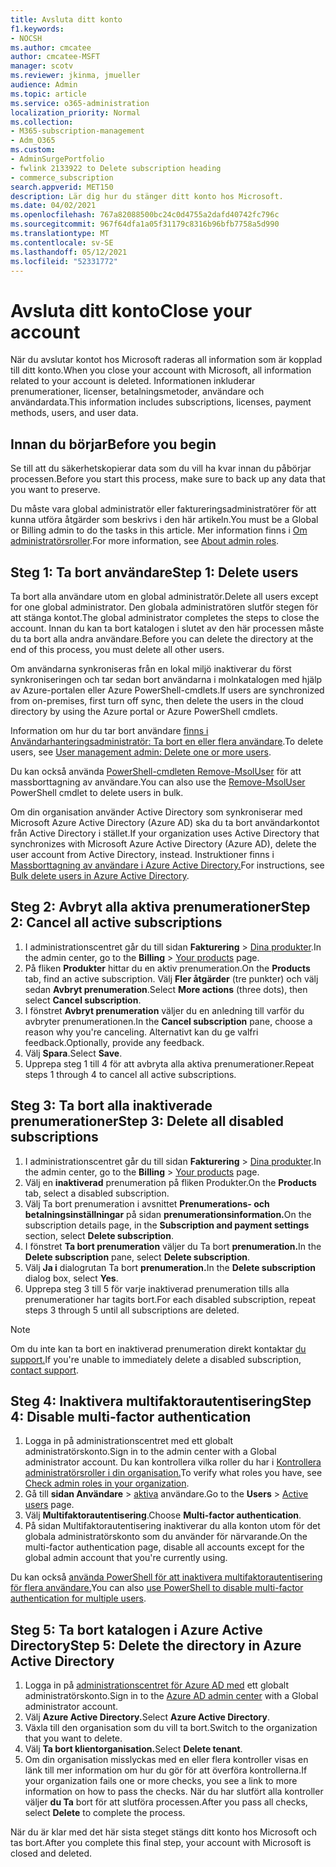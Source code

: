 ```yaml
---
title: Avsluta ditt konto
f1.keywords:
- NOCSH
ms.author: cmcatee
author: cmcatee-MSFT
manager: scotv
ms.reviewer: jkinma, jmueller
audience: Admin
ms.topic: article
ms.service: o365-administration
localization_priority: Normal
ms.collection:
- M365-subscription-management
- Adm_O365
ms.custom:
- AdminSurgePortfolio
- fwlink 2133922 to Delete subscription heading
- commerce_subscription
search.appverid: MET150
description: Lär dig hur du stänger ditt konto hos Microsoft.
ms.date: 04/02/2021
ms.openlocfilehash: 767a82088500bc24c0d4755a2dafd40742fc796c
ms.sourcegitcommit: 967f64dfa1a05f31179c8316b96bfb7758a5d990
ms.translationtype: MT
ms.contentlocale: sv-SE
ms.lasthandoff: 05/12/2021
ms.locfileid: "52331772"
---
```

# <a name="close-your-account"></a><span data-ttu-id="ba861-103">Avsluta ditt konto</span><span class="sxs-lookup"><span data-stu-id="ba861-103">Close your account</span></span>

<span data-ttu-id="ba861-104">När du avslutar kontot hos Microsoft raderas all information som är kopplad till ditt konto.</span><span class="sxs-lookup"><span data-stu-id="ba861-104">When you close your account with Microsoft, all information related to your account is deleted.</span></span> <span data-ttu-id="ba861-105">Informationen inkluderar prenumerationer, licenser, betalningsmetoder, användare och användardata.</span><span class="sxs-lookup"><span data-stu-id="ba861-105">This information includes subscriptions, licenses, payment methods, users, and user data.</span></span>

## <a name="before-you-begin"></a><span data-ttu-id="ba861-106">Innan du börjar</span><span class="sxs-lookup"><span data-stu-id="ba861-106">Before you begin</span></span>

<span data-ttu-id="ba861-107">Se till att du säkerhetskopierar data som du vill ha kvar innan du påbörjar processen.</span><span class="sxs-lookup"><span data-stu-id="ba861-107">Before you start this process, make sure to back up any data that you want to preserve.</span></span>

<span data-ttu-id="ba861-108">Du måste vara global administratör eller faktureringsadministratörer för att kunna utföra åtgärder som beskrivs i den här artikeln.</span><span class="sxs-lookup"><span data-stu-id="ba861-108">You must be a Global or Billing admin to do the tasks in this article.</span></span> <span data-ttu-id="ba861-109">Mer information finns i [Om administratörsroller](../admin/add-users/about-admin-roles.md).</span><span class="sxs-lookup"><span data-stu-id="ba861-109">For more information, see [About admin roles](../admin/add-users/about-admin-roles.md).</span></span>

## <a name="step-1-delete-users"></a><span data-ttu-id="ba861-110">Steg 1: Ta bort användare</span><span class="sxs-lookup"><span data-stu-id="ba861-110">Step 1: Delete users</span></span>

<span data-ttu-id="ba861-111">Ta bort alla användare utom en global administratör.</span><span class="sxs-lookup"><span data-stu-id="ba861-111">Delete all users except for one global administrator.</span></span> <span data-ttu-id="ba861-112">Den globala administratören slutför stegen för att stänga kontot.</span><span class="sxs-lookup"><span data-stu-id="ba861-112">The global administrator completes the steps to close the account.</span></span> <span data-ttu-id="ba861-113">Innan du kan ta bort katalogen i slutet av den här processen måste du ta bort alla andra användare.</span><span class="sxs-lookup"><span data-stu-id="ba861-113">Before you can delete the directory at the end of this process, you must delete all other users.</span></span>

<span data-ttu-id="ba861-114">Om användarna synkroniseras från en lokal miljö inaktiverar du först synkroniseringen och tar sedan bort användarna i molnkatalogen med hjälp av Azure-portalen eller Azure PowerShell-cmdlets.</span><span class="sxs-lookup"><span data-stu-id="ba861-114">If users are synchronized from on-premises, first turn off sync, then delete the users in the cloud directory by using the Azure portal or Azure PowerShell cmdlets.</span></span>

<span data-ttu-id="ba861-115">Information om hur du tar bort användare [finns i Användarhanteringsadministratör: Ta bort en eller flera användare](../admin/add-users/delete-a-user.md#user-management-admin-delete-one-or-more-users-from-office-365).</span><span class="sxs-lookup"><span data-stu-id="ba861-115">To delete users, see [User management admin: Delete one or more users](../admin/add-users/delete-a-user.md#user-management-admin-delete-one-or-more-users-from-office-365).</span></span>

<span data-ttu-id="ba861-116">Du kan också använda [PowerShell-cmdleten Remove-MsolUser](/powershell/module/msonline/remove-msoluser) för att massborttagning av användare.</span><span class="sxs-lookup"><span data-stu-id="ba861-116">You can also use the [Remove-MsolUser](/powershell/module/msonline/remove-msoluser) PowerShell cmdlet to delete users in bulk.</span></span>

<span data-ttu-id="ba861-117">Om din organisation använder Active Directory som synkroniserar med Microsoft Azure Active Directory (Azure AD) ska du ta bort användarkontot från Active Directory i stället.</span><span class="sxs-lookup"><span data-stu-id="ba861-117">If your organization uses Active Directory that synchronizes with Microsoft Azure Active Directory (Azure AD), delete the user account from Active Directory, instead.</span></span> <span data-ttu-id="ba861-118">Instruktioner finns i [Massborttagning av användare i Azure Active Directory.](/azure/active-directory/users-groups-roles/users-bulk-delete)</span><span class="sxs-lookup"><span data-stu-id="ba861-118">For instructions, see [Bulk delete users in Azure Active Directory](/azure/active-directory/users-groups-roles/users-bulk-delete).</span></span>

## <a name="step-2-cancel-all-active-subscriptions"></a><span data-ttu-id="ba861-119">Steg 2: Avbryt alla aktiva prenumerationer</span><span class="sxs-lookup"><span data-stu-id="ba861-119">Step 2: Cancel all active subscriptions</span></span>

1. <span data-ttu-id="ba861-120">I administrationscentret går du till sidan **Fakturering** > <a href="https://go.microsoft.com/fwlink/p/?linkid=842054" target="_blank">Dina produkter</a>.</span><span class="sxs-lookup"><span data-stu-id="ba861-120">In the admin center, go to the **Billing** > <a href="https://go.microsoft.com/fwlink/p/?linkid=842054" target="_blank">Your products</a> page.</span></span>
2. <span data-ttu-id="ba861-121">På fliken **Produkter** hittar du en aktiv prenumeration.</span><span class="sxs-lookup"><span data-stu-id="ba861-121">On the **Products** tab, find an active subscription.</span></span> <span data-ttu-id="ba861-122">Välj **Fler åtgärder** (tre punkter) och välj sedan **Avbryt prenumeration**.</span><span class="sxs-lookup"><span data-stu-id="ba861-122">Select **More actions** (three dots), then select **Cancel subscription**.</span></span>
3. <span data-ttu-id="ba861-123">I fönstret **Avbryt prenumeration** väljer du en anledning till varför du avbryter prenumerationen.</span><span class="sxs-lookup"><span data-stu-id="ba861-123">In the **Cancel subscription** pane, choose a reason why you're canceling.</span></span> <span data-ttu-id="ba861-124">Alternativt kan du ge valfri feedback.</span><span class="sxs-lookup"><span data-stu-id="ba861-124">Optionally, provide any feedback.</span></span>
4. <span data-ttu-id="ba861-125">Välj **Spara**.</span><span class="sxs-lookup"><span data-stu-id="ba861-125">Select **Save**.</span></span>
5. <span data-ttu-id="ba861-126">Upprepa steg 1 till 4 för att avbryta alla aktiva prenumerationer.</span><span class="sxs-lookup"><span data-stu-id="ba861-126">Repeat steps 1 through 4 to cancel all active subscriptions.</span></span>

## <a name="step-3-delete-all-disabled-subscriptions"></a><span data-ttu-id="ba861-127">Steg 3: Ta bort alla inaktiverade prenumerationer</span><span class="sxs-lookup"><span data-stu-id="ba861-127">Step 3: Delete all disabled subscriptions</span></span>

1. <span data-ttu-id="ba861-128">I administrationscentret går du till sidan **Fakturering** > <a href="https://go.microsoft.com/fwlink/p/?linkid=842054" target="_blank">Dina produkter</a>.</span><span class="sxs-lookup"><span data-stu-id="ba861-128">In the admin center, go to the **Billing** > <a href="https://go.microsoft.com/fwlink/p/?linkid=842054" target="_blank">Your products</a> page.</span></span>
2. <span data-ttu-id="ba861-129">Välj en **inaktiverad** prenumeration på fliken Produkter.</span><span class="sxs-lookup"><span data-stu-id="ba861-129">On the **Products** tab, select a disabled subscription.</span></span>
3. <span data-ttu-id="ba861-130">Välj Ta bort prenumeration i avsnittet **Prenumerations- och betalningsinställningar** på sidan **prenumerationsinformation.**</span><span class="sxs-lookup"><span data-stu-id="ba861-130">On the subscription details page, in the **Subscription and payment settings** section, select **Delete subscription**.</span></span>
4. <span data-ttu-id="ba861-131">I fönstret **Ta bort prenumeration** väljer du Ta bort **prenumeration.**</span><span class="sxs-lookup"><span data-stu-id="ba861-131">In the **Delete subscription** pane, select **Delete subscription**.</span></span>
5. <span data-ttu-id="ba861-132">Välj **Ja i** dialogrutan Ta bort **prenumeration.**</span><span class="sxs-lookup"><span data-stu-id="ba861-132">In the **Delete subscription** dialog box, select **Yes**.</span></span>
6. <span data-ttu-id="ba861-133">Upprepa steg 3 till 5 för varje inaktiverad prenumeration tills alla prenumerationer har tagits bort.</span><span class="sxs-lookup"><span data-stu-id="ba861-133">For each disabled subscription, repeat steps 3 through 5 until all subscriptions are deleted.</span></span>

> [!NOTE]
> <span data-ttu-id="ba861-134">Om du inte kan ta bort en inaktiverad prenumeration direkt kontaktar [du support.](../business-video/get-help-support.md)</span><span class="sxs-lookup"><span data-stu-id="ba861-134">If you're unable to immediately delete a disabled subscription, [contact support](../business-video/get-help-support.md).</span></span>

## <a name="step-4-disable-multi-factor-authentication"></a><span data-ttu-id="ba861-135">Steg 4: Inaktivera multifaktorautentisering</span><span class="sxs-lookup"><span data-stu-id="ba861-135">Step 4: Disable multi-factor authentication</span></span>

1. <span data-ttu-id="ba861-136">Logga in på administrationscentret med ett globalt administratörskonto.</span><span class="sxs-lookup"><span data-stu-id="ba861-136">Sign in to the admin center with a Global administrator account.</span></span> <span data-ttu-id="ba861-137">Du kan kontrollera vilka roller du har i [Kontrollera administratörsroller i din organisation.](../admin/add-users/assign-admin-roles.md#check-admin-roles-in-your-organization)</span><span class="sxs-lookup"><span data-stu-id="ba861-137">To verify what roles you have, see [Check admin roles in your organization](../admin/add-users/assign-admin-roles.md#check-admin-roles-in-your-organization).</span></span>
2. <span data-ttu-id="ba861-138">Gå till **sidan Användare**  >  <a href="https://go.microsoft.com/fwlink/p/?linkid=834822" target="_blank">aktiva</a> användare.</span><span class="sxs-lookup"><span data-stu-id="ba861-138">Go to the **Users** > <a href="https://go.microsoft.com/fwlink/p/?linkid=834822" target="_blank">Active users</a> page.</span></span>
3. <span data-ttu-id="ba861-139">Välj **Multifaktorautentisering**.</span><span class="sxs-lookup"><span data-stu-id="ba861-139">Choose **Multi-factor authentication**.</span></span>
4. <span data-ttu-id="ba861-140">På sidan Multifaktorautentisering inaktiverar du alla konton utom för det globala administratörskonto som du använder för närvarande.</span><span class="sxs-lookup"><span data-stu-id="ba861-140">On the multi-factor authentication page, disable all accounts except for the global admin account that you're currently using.</span></span>

<span data-ttu-id="ba861-141">Du kan också [använda PowerShell för att inaktivera multifaktorautentisering för flera användare.](/azure/active-directory/authentication/howto-mfa-userstates#change-state-using-powershell)</span><span class="sxs-lookup"><span data-stu-id="ba861-141">You can also [use PowerShell to disable multi-factor authentication for multiple users](/azure/active-directory/authentication/howto-mfa-userstates#change-state-using-powershell).</span></span>


## <a name="step-5-delete-the-directory-in-azure-active-directory"></a><span data-ttu-id="ba861-142">Steg 5: Ta bort katalogen i Azure Active Directory</span><span class="sxs-lookup"><span data-stu-id="ba861-142">Step 5: Delete the directory in Azure Active Directory</span></span>

1. <span data-ttu-id="ba861-143">Logga in på <a href="https://aad.portal.azure.com/" target="_blank">administrationscentret för Azure AD med</a> ett globalt administratörskonto.</span><span class="sxs-lookup"><span data-stu-id="ba861-143">Sign in to the <a href="https://aad.portal.azure.com/" target="_blank">Azure AD admin center</a> with a Global administrator account.</span></span>
2. <span data-ttu-id="ba861-144">Välj **Azure Active Directory.**</span><span class="sxs-lookup"><span data-stu-id="ba861-144">Select **Azure Active Directory**.</span></span>
3. <span data-ttu-id="ba861-145">Växla till den organisation som du vill ta bort.</span><span class="sxs-lookup"><span data-stu-id="ba861-145">Switch to the organization that you want to delete.</span></span>
4. <span data-ttu-id="ba861-146">Välj **Ta bort klientorganisation.**</span><span class="sxs-lookup"><span data-stu-id="ba861-146">Select **Delete tenant**.</span></span>
5. <span data-ttu-id="ba861-147">Om din organisation misslyckas med en eller flera kontroller visas en länk till mer information om hur du gör för att överföra kontrollerna.</span><span class="sxs-lookup"><span data-stu-id="ba861-147">If your organization fails one or more checks, you see a link to more information on how to pass the checks.</span></span> <span data-ttu-id="ba861-148">När du har slutfört alla kontroller väljer **du Ta** bort för att slutföra processen.</span><span class="sxs-lookup"><span data-stu-id="ba861-148">After you pass all checks, select **Delete** to complete the process.</span></span>

<span data-ttu-id="ba861-149">När du är klar med det här sista steget stängs ditt konto hos Microsoft och tas bort.</span><span class="sxs-lookup"><span data-stu-id="ba861-149">After you complete this final step, your account with Microsoft is closed and deleted.</span></span>
